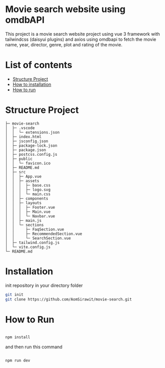 # Movie search website using omdbAPI

This project is a movie search website project using vue 3 framework with tailwindcss (daisyui plugins) and axios using omdbapi to fetch the movie name, year, director, genre, plot and rating of the movie.

# List of contents
- [Structure Project](#structure-project)
- [How to installation](#installation)
- [How to run](#how-to-run)
 

# Structure Project

```
├─ movie-search
│  ├─ .vscode
│  │  └─ extensions.json
│  ├─ index.html
│  ├─ jsconfig.json
│  ├─ package-lock.json
│  ├─ package.json
│  ├─ postcss.config.js
│  ├─ public
│  │  └─ favicon.ico
│  ├─ README.md
│  ├─ src
│  │  ├─ App.vue
│  │  ├─ assets
│  │  │  ├─ base.css
│  │  │  ├─ logo.svg
│  │  │  └─ main.css
│  │  ├─ components
│  │  ├─ layouts
│  │  │  ├─ Footer.vue
│  │  │  ├─ Main.vue
│  │  │  └─ Navbar.vue
│  │  ├─ main.js
│  │  └─ sections
│  │     ├─ FaqSection.vue
│  │     ├─ RecommendedSection.vue
│  │     └─ SearchSection.vue
│  ├─ tailwind.config.js
│  └─ vite.config.js
└─ README.md

```
# Installation
init repository in your directory folder
```bash
git init
git clone https://github.com/AomSirawit/movie-search.git
```

# How to Run
```bash

npm install

```
and then run this command 
```bash

npm run dev

```
